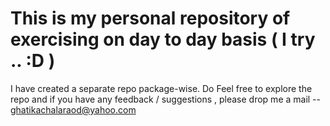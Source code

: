 # This is my personal repository of exercising on day to day basis ( I try .. :D )

I have created a separate repo package-wise.
Do Feel free to explore the repo and if you have any feedback / suggestions , please drop me a mail -- ghatikachalaraod@yahoo.com
